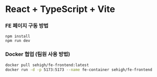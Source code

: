 # React + TypeScript + Vite
### FE 페이지 구동 방법
```
npm install
npm run dev
```

### Docker 협업 (팀원 사용 방법)
```zsh
docker pull sehigh/fe-frontend:latest
docker run -d -p 5173:5173 --name fe-container sehigh/fe-frontend
```